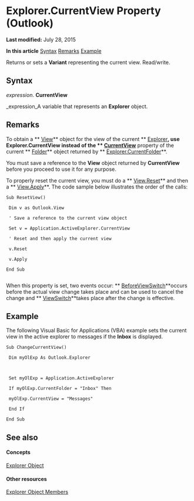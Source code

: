 
# Explorer.CurrentView Property (Outlook)

 **Last modified:** July 28, 2015

 **In this article**
 [Syntax](#sectionSection0)
 [Remarks](#sectionSection1)
 [Example](#sectionSection2)


Returns or sets a  **Variant** representing the current view. Read/write.


## Syntax
<a name="sectionSection0"> </a>

 _expression_. **CurrentView**

 _expression_A variable that represents an  **Explorer** object.


## Remarks
<a name="sectionSection1"> </a>

To obtain a  ** [View](41c8d149-9912-1685-4c8b-3c849cc6f1ed.md)** object for the view of the current ** [Explorer](026591e5-049f-503a-4166-34e6dbc225fb.md)**, use  **Explorer.CurrentView** instead of the ** [CurrentView](42af4345-60f1-10cd-66e5-517ca002284b.md)** property of the current ** [Folder](3cf6cda8-6d70-666e-2643-9d9c5b9cacfc.md)** object returned by ** [Explorer.CurrentFolder](75e7f120-28df-0c3b-ec05-bd880621141b.md)**.

You must save a reference to the  **View** object returned by **CurrentView** before you proceed to use it for any purpose.

To properly reset the current view, you must do a  ** [View.Reset](fb909688-309d-0a70-0b67-0f1793f6a27d.md)** and then a ** [View.Apply](b121d1ce-24b7-4ace-8369-42e5c7becd0a.md)**. The code sample below illustrates the order of the calls:




```
Sub ResetView() 
 
 Dim v as Outlook.View 
 
 ' Save a reference to the current view object 
 
 Set v = Application.ActiveExplorer.CurrentView 
 
 ' Reset and then apply the current view 
 
 v.Reset 
 
 v.Apply 
 
End Sub 
 

```

When this property is set, two events occur:  ** [BeforeViewSwitch](5b7ac070-ba4d-6fa8-94e5-20370efe7343.md)**occurs before the actual view change takes place and can be used to cancel the change and  ** [ViewSwitch](ab981f42-d429-ccd7-a25c-142e52683020.md)**takes place after the change is effective.


## Example
<a name="sectionSection2"> </a>

The following Visual Basic for Applications (VBA) example sets the current view in the active explorer to messages if the  **Inbox** is displayed.


```
Sub ChangeCurrentView() 
 
 Dim myOlExp As Outlook.Explorer 
 
 
 
 Set myOlExp = Application.ActiveExplorer 
 
 If myOlExp.CurrentFolder = "Inbox" Then 
 
 myOlExp.CurrentView = "Messages" 
 
 End If 
 
End Sub
```


## See also
<a name="sectionSection2"> </a>


#### Concepts


 [Explorer Object](026591e5-049f-503a-4166-34e6dbc225fb.md)
#### Other resources


 [Explorer Object Members](4412c507-4dcd-6005-b9c8-11824624250d.md)
